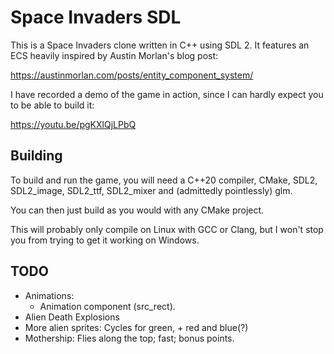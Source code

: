# Space Invaders SDL

This is a Space Invaders clone written in C++ using SDL 2.
It features an ECS heavily inspired by Austin Morlan's blog post:

https://austinmorlan.com/posts/entity_component_system/

I have recorded a demo of the game in action, since I can hardly
expect you to be able to build it:

https://youtu.be/pgKXlQjLPbQ

## Building

To build and run the game, you will need a C++20 compiler, CMake,
SDL2, SDL2_image, SDL2_ttf, SDL2_mixer and (admittedly pointlessly)
glm.

You can then just build as you would with any CMake project.

This will probably only compile on Linux with GCC or Clang, but I
won't stop you from trying to get it working on Windows.


## TODO
* Animations:
  * Animation component (src_rect).
* Alien Death Explosions
* More alien sprites: Cycles for green, + red and blue(?)
* Mothership: Flies along the top; fast; bonus points.
